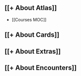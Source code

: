 
## [[+ About Atlas]]
- [[Courses MOC]]
## [[+ About Cards]]
## [[+ About Extras]]
## [[+ About Encounters]]
